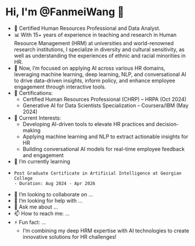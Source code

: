 # Hi, I'm @FanmeiWang 👋
- 📜 Certified Human Resources Professional and Data Analyst.
- 📊 With 15+ years of experience in teaching and research in Human Resource Management (HRM) at universities and world-renowned research institutions, I specialize in diversity and cultural sensitivity, as well as understanding the experiences of ethnic and racial minorities in HR. 
- 🤖 Now, I’m focused on applying AI across various HR domains, leveraging machine learning, deep learning, NLP, and conversational AI to drive data-driven insights, inform policy, and enhance employee engagement through interactive tools.
- 🔖 Certifications:
    - Certified Human Resources Professional (CHRP) – HRPA (Oct 2024)
    - Generative AI for Data Scientists Specialization – Coursera/IBM (May 2024)
- 🔭 Current Interests:
    - Developing AI-driven tools to elevate HR practices and decision-making
    - Applying machine learning and NLP to extract actionable insights for HR
    - Building conversational AI models for real-time employee feedback and engagement
- 🌱 I’m currently learning
-     Post Graduate Certificate in Artificial Intelligence at Georgian College  
      - Duration: Aug 2024 - Apr 2026
- 👯 I’m looking to collaborate on ...
- 🤔 I’m looking for help with ...
- 💬 Ask me about ...
- 📫 How to reach me: ...
- ⚡ Fun fact: ...
     - I’m combining my deep HRM expertise with AI technologies to create innovative solutions for HR challenges!

